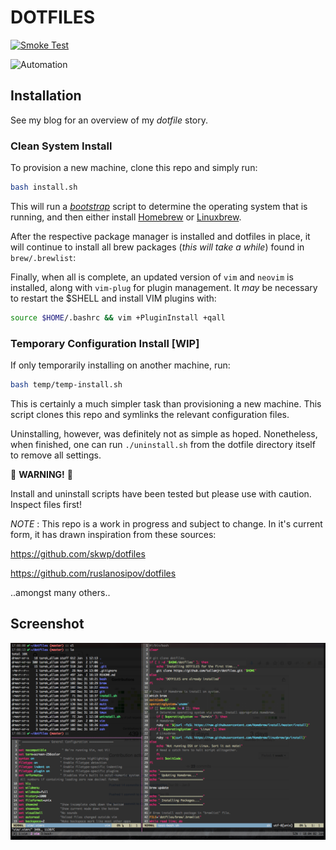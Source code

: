 # DOTFILES

[![Smoke Test](https://github.com/tallamjr/dotfiles/actions/workflows/smoke.yml/badge.svg)](https://github.com/tallamjr/dotfiles/actions/workflows/smoke.yml)

![Automation](http://imgs.xkcd.com/comics/automation.png)

## Installation

See my blog for an overview of my _dotfile_ story.

### Clean System Install

To provision a new machine, clone this repo and simply run:

```bash
bash install.sh
```

This will run a [*bootstrap*](https://github.com/tallamjr/dotfiles/blob/master/install.sh)
script to determine the operating system that is running, and then either install [Homebrew](https://brew.sh/)
or [Linuxbrew](http://linuxbrew.sh/).

After the respective package manager is installed and dotfiles in place, it will continue to install
all brew packages (_this will take a while_) found in `brew/.brewlist`:

Finally, when all is complete, an updated version of `vim` and `neovim` is installed, along with
`vim-plug` for plugin management. It _may_ be necessary to restart the \$SHELL and install VIM
plugins with:

```bash
source $HOME/.bashrc && vim +PluginInstall +qall
```

### Temporary Configuration Install [WIP]

If only temporarily installing on another machine, run:

```bash
bash temp/temp-install.sh
```

This is certainly a much simpler task than provisioning a new machine. This
script clones this repo and symlinks the relevant configuration files.

Uninstalling, however, was definitely not as simple as hoped. Nonetheless, when
finished, one can run `./uninstall.sh` from the dotfile directory itself to
remove all settings.

🚧 **WARNING!** 🚧

Install and uninstall scripts have been tested but please use
with caution. Inspect files first!

*NOTE* : This repo is a work in progress and subject
to change. In it's current form, it has drawn inspiration from these sources:

https://github.com/skwp/dotfiles

https://github.com/ruslanosipov/dotfiles

..amongst many others..

## Screenshot

![screenshot](screenshot.png)
